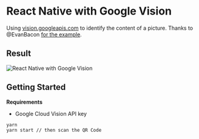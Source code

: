 # React Native with Google Vision

Using [vision.googleapis.com](https://cloud.google.com/vision) to identify the content of a picture.
Thanks to @EvanBacon [for the example](https://github.com/expo/examples/tree/master/with-google-vision).

## Result

![React Native with Google Vision](./images/google-cloud-vision.gif)

## Getting Started

**Requirements**

- Google Cloud Vision API key

```
yarn
yarn start // then scan the QR Code
```
